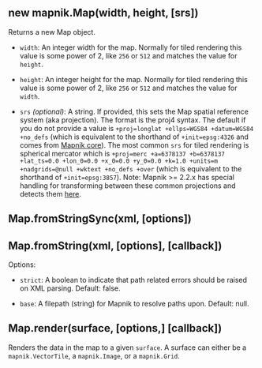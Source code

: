 ## new mapnik.Map(width, height, [srs])

Returns a new Map object.

* `width`: An integer width for the map. Normally for tiled rendering this value is some power of 2, like `256` or `512` and matches the value for `height`.

* `height`: An integer height for the map. Normally for tiled rendering this value is some power of 2, like `256` or `512` and matches the value for `width`.

* `srs` *(optional)*: A string. If provided, this sets the Map spatial reference system (aka projection). The format is the proj4 syntax. The default if you do not provide a value is `+proj=longlat +ellps=WGS84 +datum=WGS84 +no_defs` (which is equivalent to the shorthand of `+init=epsg:4326` and comes from [Mapnik core](https://github.com/mapnik/mapnik/blob/e15e64a5a94f65a125368c9eea4393fb04ffbed3/include/mapnik/well_known_srs.hpp#L56)). The most common `srs` for tiled rendering is spherical mercator which is `+proj=merc +a=6378137 +b=6378137 +lat_ts=0.0 +lon_0=0.0 +x_0=0.0 +y_0=0.0 +k=1.0 +units=m +nadgrids=@null +wktext +no_defs +over` (which is equivalent to the shorthand of `+init=epsg:3857`). Note: Mapnik >= 2.2.x has special handling for transforming between these common projections and detects them [here](https://github.com/mapnik/mapnik/blob/e15e64a5a94f65a125368c9eea4393fb04ffbed3/src/well_known_srs.cpp#L39-L50).

## Map.fromStringSync(xml, [options])

## Map.fromString(xml, [options], [callback])

Options:

* `strict`: A boolean to indicate that path related errors should be raised on XML parsing. Default: false.

* `base`: A filepath (string) for Mapnik to resolve paths upon. Default: null.

## Map.render(surface, [options,] [callback])

Renders the data in the map to a given `surface`. A surface can either be a `mapnik.VectorTile`, a `mapnik.Image`, or a `mapnik.Grid`.
